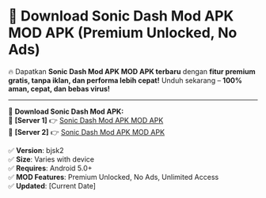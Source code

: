 # 🚀 Download Sonic Dash Mod APK MOD APK (Premium Unlocked, No Ads)  

🔥 Dapatkan **Sonic Dash Mod APK MOD APK terbaru** dengan **fitur premium gratis, tanpa iklan, dan performa lebih cepat!** Unduh sekarang – **100% aman, cepat, dan bebas virus!**  

---


🔽 **Download Sonic Dash Mod APK:**  
🔹 **[Server 1]** 👉 [Sonic Dash Mod APK MOD APK](https://apkcomod.com?title=Sonic_Dash_Mod_APK)  
🔹 **[Server 2]** 👉 [Sonic Dash Mod APK MOD APK](https://apkcomod.com?title=Sonic_Dash_Mod_APK)  


✅ **Version**: bjsk2  
✅ **Size**: Varies with device  
✅ **Requires**: Android 5.0+  
✅ **MOD Features**: Premium Unlocked, No Ads, Unlimited Access  
✅ **Updated**: [Current Date]  